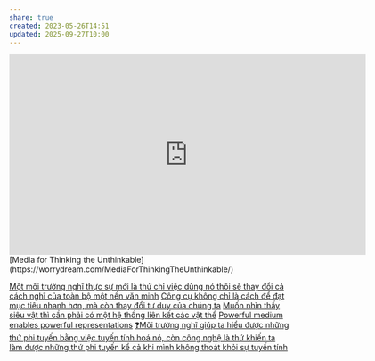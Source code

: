 ```yaml
---
share: true
created: 2023-05-26T14:51
updated: 2025-09-27T10:00
---
```

<iframe title="vimeo-player" src="https://player.vimeo.com/video/67076984?h=f57f26cc02" width="640" height="360" frameborder="0"    allowfullscreen></iframe>
[Media for Thinking the Unthinkable](https://worrydream.com/MediaForThinkingTheUnthinkable/)

[Một môi trường nghĩ thực sự mới là thứ chỉ việc dùng nó thôi sẽ thay đổi cả cách nghĩ của toàn bộ một nền văn minh](./M%E1%BB%99t%20m%C3%B4i%20tr%C6%B0%E1%BB%9Dng%20ngh%C4%A9%20th%E1%BB%B1c%20s%E1%BB%B1%20m%E1%BB%9Bi%20l%C3%A0%20th%E1%BB%A9%20ch%E1%BB%89%20vi%E1%BB%87c%20d%C3%B9ng%20n%C3%B3%20th%C3%B4i%20s%E1%BA%BD%20thay%20%C4%91%E1%BB%95i%20c%E1%BA%A3%20c%C3%A1ch%20ngh%C4%A9%20c%E1%BB%A7a%20to%C3%A0n%20b%E1%BB%99%20m%E1%BB%99t%20n%E1%BB%81n%20v%C4%83n%20minh.md)
[Công cụ không chỉ là cách để đạt mục tiêu nhanh hơn, mà còn thay đổi tư duy của chúng ta](./C%C3%B4ng%20c%E1%BB%A5%20ngh%C4%A9/C%C3%B4ng%20c%E1%BB%A5%20kh%C3%B4ng%20ch%E1%BB%89%20l%C3%A0%20c%C3%A1ch%20%C4%91%E1%BB%83%20%C4%91%E1%BA%A1t%20m%E1%BB%A5c%20ti%C3%AAu%20nhanh%20h%C6%A1n,%20m%C3%A0%20c%C3%B2n%20thay%20%C4%91%E1%BB%95i%20t%C6%B0%20duy%20c%E1%BB%A7a%20ch%C3%BAng%20ta.md)
[Muốn nhìn thấy siêu vật thì cần phải có một hệ thống liên kết các vật thể](../B%E1%BA%A3n%20th%E1%BB%83%20lu%E1%BA%ADn/V%E1%BA%ADt%20th%E1%BB%83/Mu%E1%BB%91n%20nh%C3%ACn%20th%E1%BA%A5y%20si%C3%AAu%20v%E1%BA%ADt%20th%C3%AC%20c%E1%BA%A7n%20ph%E1%BA%A3i%20c%C3%B3%20m%E1%BB%99t%20h%E1%BB%87%20th%E1%BB%91ng%20li%C3%AAn%20k%E1%BA%BFt%20c%C3%A1c%20v%E1%BA%ADt%20th%E1%BB%83.md)
[Powerful medium enables powerful representations](./Powerful%20medium%20enables%20powerful%20representations.md)
[❓Môi trường nghĩ giúp ta hiểu được những thứ phi tuyến bằng việc tuyến tính hoá nó, còn công nghệ là thứ khiến ta làm được những thứ phi tuyến kể cả khi mình không thoát khỏi sự tuyến tính](./%E2%9D%93M%C3%B4i%20tr%C6%B0%E1%BB%9Dng%20ngh%C4%A9%20gi%C3%BAp%20ta%20hi%E1%BB%83u%20%C4%91%C6%B0%E1%BB%A3c%20nh%E1%BB%AFng%20th%E1%BB%A9%20phi%20tuy%E1%BA%BFn%20b%E1%BA%B1ng%20vi%E1%BB%87c%20tuy%E1%BA%BFn%20t%C3%ADnh%20ho%C3%A1%20n%C3%B3,%20c%C3%B2n%20c%C3%B4ng%20ngh%E1%BB%87%20l%C3%A0%20th%E1%BB%A9%20khi%E1%BA%BFn%20ta%20l%C3%A0m%20%C4%91%C6%B0%E1%BB%A3c%20nh%E1%BB%AFng%20th%E1%BB%A9%20phi%20tuy%E1%BA%BFn%20k%E1%BB%83%20c%E1%BA%A3%20khi%20m%C3%ACnh%20kh%C3%B4ng%20tho%C3%A1t%20kh%E1%BB%8Fi%20s%E1%BB%B1%20tuy%E1%BA%BFn%20t%C3%ADnh.md)
